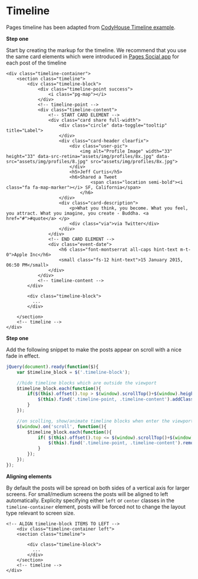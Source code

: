 # Timeline

Pages timeline has been adapted from [CodyHouse Timeline example](http://codyhouse.co/gem/vertical-timeline/).

**Step one**

Start by creating the markup for the timeline. We recommend that you use the same card elements which were introduced in [Pages Social app](http://pages.revox.io/dashboard/3.0.0/docs/partials/social.html) for each post of the timeline

```markup
<div class="timeline-container">
    <section class="timeline">
        <div class="timeline-block">
            <div class="timeline-point success">
                <i class="pg-map"></i>
            </div>
            <!-- timeline-point -->
            <div class="timeline-content">
                <!-- START CARD ELEMENT -->
                <div class="card share full-width">
                    <div class="circle" data-toggle="tooltip" title="Label">
                    </div>
                    <div class="card-header clearfix">
                        <div class="user-pic">
                            <img alt="Profile Image" width="33" height="33" data-src-retina="assets/img/profiles/8x.jpg" data-src="assets/img/profiles/8.jpg" src="assets/img/profiles/8x.jpg">
                        </div>
                        <h5>Jeff Curtis</h5>
                        <h6>Shared a Tweet
                                <span class="location semi-bold"><i class="fa fa-map-marker"></i> SF, California</span>
                            </h6>
                    </div>
                    <div class="card-description">
                        <p>What you think, you become. What you feel, you attract. What you imagine, you create - Buddha. <a href="#">#quote</a> </p>
                        <div class="via">via Twitter</div>
                    </div>
                </div>
                <!-- END CARD ELEMENT -->
                <div class="event-date">
                    <h6 class="font-montserrat all-caps hint-text m-t-0">Apple Inc</h6>
                    <small class="fs-12 hint-text">15 January 2015, 06:50 PM</small>
                </div>
            </div>
            <!-- timeline-content -->
        </div>
        
        <div class="timeline-block">
          ...
        </div>

    </section>
    <!-- timeline -->
</div>
```

**Step one**

Add the following snippet to make the posts appear on scroll with a nice fade in effect.

```javascript
jQuery(document).ready(function($){
    var $timeline_block = $('.timeline-block');

    //hide timeline blocks which are outside the viewport
    $timeline_block.each(function(){
        if($(this).offset().top > $(window).scrollTop()+$(window).height()*0.75) {
            $(this).find('.timeline-point, .timeline-content').addClass('is-hidden');
        }
    });

    //on scolling, show/animate timeline blocks when enter the viewport
    $(window).on('scroll', function(){
        $timeline_block.each(function(){
            if( $(this).offset().top <= $(window).scrollTop()+$(window).height()*0.75 && $(this).find('.timeline-point').hasClass('is-hidden') ) {
                $(this).find('.timeline-point, .timeline-content').removeClass('is-hidden').addClass('bounce-in');
            }
        });
    });
});
```

**Aligning elements**

By default the posts will be spread on both sides of a vertical axis for larger screens. For small/medium screens the posts will be aligned to left automatically. Explicity specifying either `left` or `center` classes in the `timeline-container` element, posts will be forced not to change the layout type relevant to screen size.

```markup
<!-- ALIGN timeline-block ITEMS TO LEFT -->
    <div class="timeline-container left">
    <section class="timeline">
        
        <div class="timeline-block">
          ...
        </div>
    </section>
    <!-- timeline -->
</div>
```

